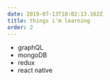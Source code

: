 ```yaml
---
date: 2019-07-13T18:02:13.162Z
title: things i'm learning
order: 2
---
```

- graphQL
- mongoDB
- redux
- react native
